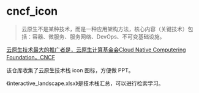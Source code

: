 # cncf_icon
>云原生不是某种技术，而是一种应用架构方法，核心内容（关键技术）包括：容器、微服务、服务网络、DevOps、不可变基础设施。

[云原生技术最大的推广者是，云原生计算基金会Cloud Native Computering Foundation，CNCF](https://cncf.io/)

该仓库收集了云原生技术栈 icon 图标，方便做 PPT。

《interactive_landscape.xlsx》是技术栈汇总，可以进行检索学习。